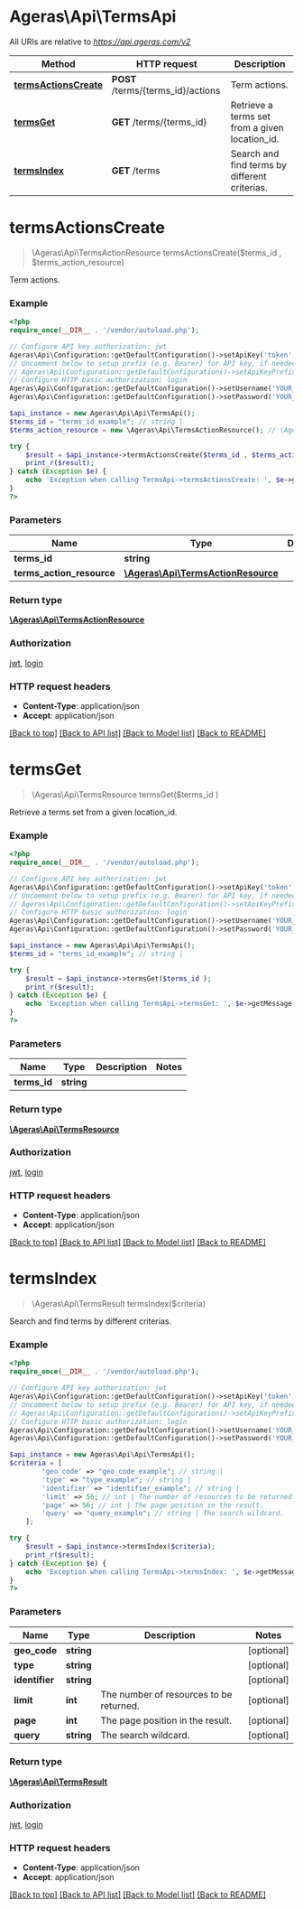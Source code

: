 # Ageras\Api\TermsApi

All URIs are relative to *https://api.ageras.com/v2*

Method | HTTP request | Description
------------- | ------------- | -------------
[**termsActionsCreate**](TermsApi.md#termsActionsCreate) | **POST** /terms/{terms_id}/actions | Term actions.
[**termsGet**](TermsApi.md#termsGet) | **GET** /terms/{terms_id} | Retrieve a terms set from a given location_id.
[**termsIndex**](TermsApi.md#termsIndex) | **GET** /terms | Search and find terms by different criterias.


# **termsActionsCreate**
> \Ageras\Api\TermsActionResource termsActionsCreate($terms_id , $terms_action_resource)

Term actions.

### Example
```php
<?php
require_once(__DIR__ . '/vendor/autoload.php');

// Configure API key authorization: jwt
Ageras\Api\Configuration::getDefaultConfiguration()->setApiKey('token', 'YOUR_API_KEY');
// Uncomment below to setup prefix (e.g. Bearer) for API key, if needed
// Ageras\Api\Configuration::getDefaultConfiguration()->setApiKeyPrefix('token', 'Bearer');
// Configure HTTP basic authorization: login
Ageras\Api\Configuration::getDefaultConfiguration()->setUsername('YOUR_USERNAME');
Ageras\Api\Configuration::getDefaultConfiguration()->setPassword('YOUR_PASSWORD');

$api_instance = new Ageras\Api\Api\TermsApi();
$terms_id = "terms_id_example"; // string | 
$terms_action_resource = new \Ageras\Api\TermsActionResource(); // \Ageras\Api\TermsActionResource | 

try {
    $result = $api_instance->termsActionsCreate($terms_id , $terms_action_resource);
    print_r($result);
} catch (Exception $e) {
    echo 'Exception when calling TermsApi->termsActionsCreate: ', $e->getMessage(), PHP_EOL;
}
?>
```

### Parameters

Name | Type | Description  | Notes
------------- | ------------- | ------------- | -------------
 **terms_id** | **string**|  |
 **terms_action_resource** | [**\Ageras\Api\TermsActionResource**](../Model/\Ageras\Api\TermsActionResource.md)|  |

### Return type

[**\Ageras\Api\TermsActionResource**](../Model/TermsActionResource.md)

### Authorization

[jwt](../../README.md#jwt), [login](../../README.md#login)

### HTTP request headers

 - **Content-Type**: application/json
 - **Accept**: application/json

[[Back to top]](#) [[Back to API list]](../../README.md#documentation-for-api-endpoints) [[Back to Model list]](../../README.md#documentation-for-models) [[Back to README]](../../README.md)

# **termsGet**
> \Ageras\Api\TermsResource termsGet($terms_id )

Retrieve a terms set from a given location_id.

### Example
```php
<?php
require_once(__DIR__ . '/vendor/autoload.php');

// Configure API key authorization: jwt
Ageras\Api\Configuration::getDefaultConfiguration()->setApiKey('token', 'YOUR_API_KEY');
// Uncomment below to setup prefix (e.g. Bearer) for API key, if needed
// Ageras\Api\Configuration::getDefaultConfiguration()->setApiKeyPrefix('token', 'Bearer');
// Configure HTTP basic authorization: login
Ageras\Api\Configuration::getDefaultConfiguration()->setUsername('YOUR_USERNAME');
Ageras\Api\Configuration::getDefaultConfiguration()->setPassword('YOUR_PASSWORD');

$api_instance = new Ageras\Api\Api\TermsApi();
$terms_id = "terms_id_example"; // string | 

try {
    $result = $api_instance->termsGet($terms_id );
    print_r($result);
} catch (Exception $e) {
    echo 'Exception when calling TermsApi->termsGet: ', $e->getMessage(), PHP_EOL;
}
?>
```

### Parameters

Name | Type | Description  | Notes
------------- | ------------- | ------------- | -------------
 **terms_id** | **string**|  |

### Return type

[**\Ageras\Api\TermsResource**](../Model/TermsResource.md)

### Authorization

[jwt](../../README.md#jwt), [login](../../README.md#login)

### HTTP request headers

 - **Content-Type**: application/json
 - **Accept**: application/json

[[Back to top]](#) [[Back to API list]](../../README.md#documentation-for-api-endpoints) [[Back to Model list]](../../README.md#documentation-for-models) [[Back to README]](../../README.md)

# **termsIndex**
> \Ageras\Api\TermsResult termsIndex($criteria)

Search and find terms by different criterias.

### Example
```php
<?php
require_once(__DIR__ . '/vendor/autoload.php');

// Configure API key authorization: jwt
Ageras\Api\Configuration::getDefaultConfiguration()->setApiKey('token', 'YOUR_API_KEY');
// Uncomment below to setup prefix (e.g. Bearer) for API key, if needed
// Ageras\Api\Configuration::getDefaultConfiguration()->setApiKeyPrefix('token', 'Bearer');
// Configure HTTP basic authorization: login
Ageras\Api\Configuration::getDefaultConfiguration()->setUsername('YOUR_USERNAME');
Ageras\Api\Configuration::getDefaultConfiguration()->setPassword('YOUR_PASSWORD');

$api_instance = new Ageras\Api\Api\TermsApi();
$criteria = [
        'geo_code' => "geo_code_example"; // string | 
        'type' => "type_example"; // string | 
        'identifier' => "identifier_example"; // string | 
        'limit' => 56; // int | The number of resources to be returned.
        'page' => 56; // int | The page position in the result.
        'query' => "query_example"; // string | The search wildcard.
    ];

try {
    $result = $api_instance->termsIndex($criteria);
    print_r($result);
} catch (Exception $e) {
    echo 'Exception when calling TermsApi->termsIndex: ', $e->getMessage(), PHP_EOL;
}
?>
```

### Parameters

Name | Type | Description  | Notes
------------- | ------------- | ------------- | -------------
 **geo_code** | **string**|  | [optional]
 **type** | **string**|  | [optional]
 **identifier** | **string**|  | [optional]
 **limit** | **int**| The number of resources to be returned. | [optional]
 **page** | **int**| The page position in the result. | [optional]
 **query** | **string**| The search wildcard. | [optional]

### Return type

[**\Ageras\Api\TermsResult**](../Model/TermsResult.md)

### Authorization

[jwt](../../README.md#jwt), [login](../../README.md#login)

### HTTP request headers

 - **Content-Type**: application/json
 - **Accept**: application/json

[[Back to top]](#) [[Back to API list]](../../README.md#documentation-for-api-endpoints) [[Back to Model list]](../../README.md#documentation-for-models) [[Back to README]](../../README.md)

